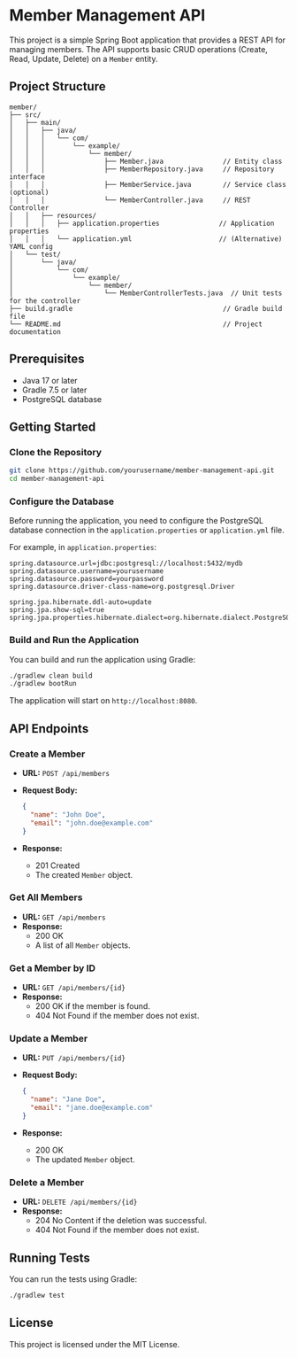 # Member Management API

This project is a simple Spring Boot application that provides a REST API for managing members. The API supports basic CRUD operations (Create, Read, Update, Delete) on a `Member` entity.

## Project Structure

```
member/
├── src/
│   ├── main/
│   │   ├── java/
│   │   │   └── com/
│   │   │       └── example/
│   │   │           └── member/
│   │   │               ├── Member.java               // Entity class
│   │   │               ├── MemberRepository.java     // Repository interface
│   │   │               ├── MemberService.java        // Service class (optional)
│   │   │               └── MemberController.java     // REST Controller
│   │   ├── resources/
│   │   │   ├── application.properties               // Application properties
│   │   │   └── application.yml                      // (Alternative) YAML config
│   └── test/
│       └── java/
│           └── com/
│               └── example/
│                   └── member/
│                       └── MemberControllerTests.java  // Unit tests for the controller
├── build.gradle                                      // Gradle build file
└── README.md                                         // Project documentation
```

## Prerequisites

- Java 17 or later
- Gradle 7.5 or later
- PostgreSQL database

## Getting Started

### Clone the Repository

```bash
git clone https://github.com/yourusername/member-management-api.git
cd member-management-api
```

### Configure the Database

Before running the application, you need to configure the PostgreSQL database connection in the `application.properties` or `application.yml` file.

For example, in `application.properties`:

```properties
spring.datasource.url=jdbc:postgresql://localhost:5432/mydb
spring.datasource.username=yourusername
spring.datasource.password=yourpassword
spring.datasource.driver-class-name=org.postgresql.Driver

spring.jpa.hibernate.ddl-auto=update
spring.jpa.show-sql=true
spring.jpa.properties.hibernate.dialect=org.hibernate.dialect.PostgreSQLDialect
```

### Build and Run the Application

You can build and run the application using Gradle:

```bash
./gradlew clean build
./gradlew bootRun
```

The application will start on `http://localhost:8080`.

## API Endpoints

### Create a Member

- **URL:** `POST /api/members`
- **Request Body:**

  ```json
  {
    "name": "John Doe",
    "email": "john.doe@example.com"
  }
  ```

- **Response:**
  - 201 Created
  - The created `Member` object.

### Get All Members

- **URL:** `GET /api/members`
- **Response:**
  - 200 OK
  - A list of all `Member` objects.

### Get a Member by ID

- **URL:** `GET /api/members/{id}`
- **Response:**
  - 200 OK if the member is found.
  - 404 Not Found if the member does not exist.

### Update a Member

- **URL:** `PUT /api/members/{id}`
- **Request Body:**

  ```json
  {
    "name": "Jane Doe",
    "email": "jane.doe@example.com"
  }
  ```

- **Response:**
  - 200 OK
  - The updated `Member` object.

### Delete a Member

- **URL:** `DELETE /api/members/{id}`
- **Response:**
  - 204 No Content if the deletion was successful.
  - 404 Not Found if the member does not exist.

## Running Tests

You can run the tests using Gradle:

```bash
./gradlew test
```

## License

This project is licensed under the MIT License.
